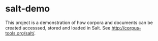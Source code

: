 salt-demo
=========
This project is a demonstration of how corpora and documents can be created accesssed, stored and loaded in Salt.
See http://corpus-tools.org/salt/.
